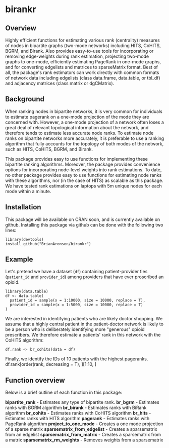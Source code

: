 # birankr

## Overview
Highly efficient functions for estimating various rank (centrality) measures of nodes in bipartite graphs (two-mode networks) including HITS, CoHITS, BGRM, and Birank. Also provides easy-to-use tools for incorporating or removing edge-weights during rank estimation, projecting two-mode graphs to one-mode, efficiently estimating PageRank in one-mode graphs, and for converting edgelists and matrices to sparseMatrix format. Best of all, the package's rank estimators can work directly with common formats of network data including edgelists (class data.frame, data.table, or tbl_df) and adjacency matrices (class matrix or dgCMatrix).

## Background 
When ranking nodes in bipartite networks, it is very common for individuals to estimate pagerank on a one-mode projection of the mode they are concerned with. However, a one-mode projection of a network often loses a great deal of relevant topological information about the network, and therefore tends to estimate less accurate node ranks. To estimate node ranks on bipartite networks more accurately, it is preferable to use a ranking algorithm that fully accounts for the topology of both modes of the network, such as HITS, CoHITS, BGRM, and Birank. 

This package provides easy to use functions for implementing these bipartite ranking algorithms. Moreover, the package provides convenience options for incorporating node-level weights into rank estimations. To date, no other package provides easy to use functions for estimating node ranks with these algorithms, nor (in the case of HITS) as scalable as this package. We have tested rank estimations on laptops with 5m unique nodes for each mode within a minute.


## Installation

This package will be available on CRAN soon, and is currently available on github. Installing this package via github can be done with the following two lines:

    library(devtools)
    install_github("BrianAronson/birankr")

## Example
Let's pretend we have a dataset (`df`) containing patient-provider ties (`patient_id` and `provider_id`) among providers that have ever proscribed an opioid.

    library(data.table)
    df <- data.table(
      patient_id = sample(x = 1:10000, size = 10000, replace = T),
      provider_id = sample(x = 1:5000, size = 10000, replace = T)
    )

We are interested in identifying patients who are likely doctor shopping. We assume that a highly central patient in the patient-doctor network is likely to be a person who is deliberately identifying more "generous" opioid prescribers. We therefore estimate a patients' rank in this network with the CoHITS algorithm:

    df.rank <- br_cohits(data = df)

Finally, we identify the IDs of 10 patients with the highest pageranks.
    df.rank[order(rank, decreasing = T), ][1:10, ]

## Function overview
Below is a brief outline of each function in this package:

**bipartite\_rank**
    - Estimates any type of bipartite rank.
**br\_bgrm**
    - Estimates ranks with BGRM algorithm
**br\_birank** 
    - Estimates ranks with BiRank algorithm
**br\_cohits**
    - Estimates ranks with CoHITS algorithm
**br\_hits** 
    - Estimates ranks with HITS algorithm
**pagerank**
    - Estimates ranks with PageRank algorithm
**project\_to\_one\_mode**
    - Creates a one mode projection of a sparse matrix
**sparsematrix\_from\_edgelist**
    - Creates a sparsematrix from an edgelist
**sparsematrix\_from\_matrix** 
    - Creates a sparsematrix from a matrix
**sparsematrix\_rm\_weights**
    - Removes weights from a sparsematrix
